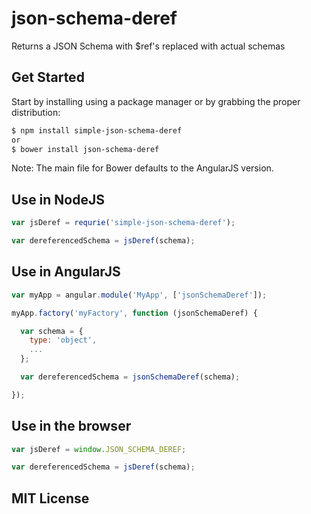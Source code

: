 # json-schema-deref
Returns a JSON Schema with $ref's replaced with actual schemas

## Get Started
Start by installing using a package manager or by grabbing the proper distribution:
```sh
$ npm install simple-json-schema-deref
or
$ bower install json-schema-deref
```

Note: The main file for Bower defaults to the AngularJS version.

## Use in NodeJS
```javascript
var jsDeref = requrie('simple-json-schema-deref');

var dereferencedSchema = jsDeref(schema);
```

## Use in AngularJS
```javascript
var myApp = angular.module('MyApp', ['jsonSchemaDeref']);

myApp.factory('myFactory', function (jsonSchemaDeref) {

  var schema = {
    type: 'object',
    ...
  };

  var dereferencedSchema = jsonSchemaDeref(schema);

});
```

## Use in the browser
```javascript
var jsDeref = window.JSON_SCHEMA_DEREF;

var dereferencedSchema = jsDeref(schema);
```

## MIT License
